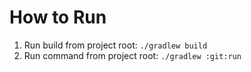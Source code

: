 # How to Run

1. Run build from project root: `./gradlew build`
2. Run command from project root: `./gradlew :git:run`
